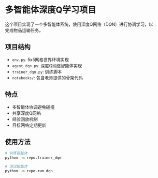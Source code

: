 # 多智能体深度Q学习项目

这个项目实现了一个多智能体系统，使用深度Q网络（DQN）进行协调学习，以完成物品运输任务。

## 项目结构

- `env.py`: 5x5网格世界环境实现
- `agent_dqn.py`: 深度Q网络智能体实现
- `trainer_dqn.py`: 训练脚本
- `notebooks/`: 包含老师提供的骨架代码

## 特点

- 多智能体协调避免碰撞
- 共享深度Q网络
- 经验回放机制
- 目标网络定期更新

## 使用方法

```bash
# 训练智能体
python -m repo.trainer_dqn

# 测试智能体
python -m repo.run_dqn
``` 